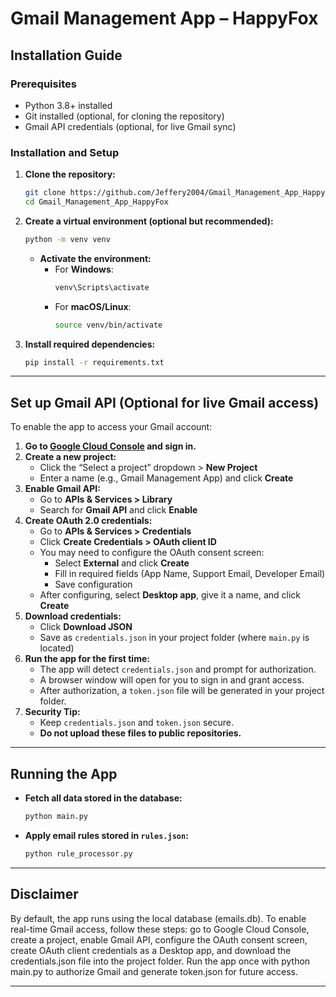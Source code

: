 # Gmail Management App – HappyFox

## Installation Guide

### Prerequisites
- Python 3.8+ installed
- Git installed (optional, for cloning the repository)
- Gmail API credentials (optional, for live Gmail sync)

### Installation and Setup

1. **Clone the repository:**
    ```bash
    git clone https://github.com/Jeffery2004/Gmail_Management_App_HappyFox.git
    cd Gmail_Management_App_HappyFox
    ```

2. **Create a virtual environment (optional but recommended):**
    ```bash
    python -m venv venv
    ```
    - **Activate the environment:**
        - For **Windows**:
            ```bash
            venv\Scripts\activate
            ```
        - For **macOS/Linux**:
            ```bash
            source venv/bin/activate
            ```

3. **Install required dependencies:**
    ```bash
    pip install -r requirements.txt
    ```

---

## Set up Gmail API (Optional for live Gmail access)

To enable the app to access your Gmail account:

1. **Go to [Google Cloud Console](https://console.cloud.google.com/) and sign in.**
2. **Create a new project:**
    - Click the “Select a project” dropdown > **New Project**
    - Enter a name (e.g., Gmail Management App) and click **Create**
3. **Enable Gmail API:**
    - Go to **APIs & Services > Library**
    - Search for **Gmail API** and click **Enable**
4. **Create OAuth 2.0 credentials:**
    - Go to **APIs & Services > Credentials**
    - Click **Create Credentials > OAuth client ID**
    - You may need to configure the OAuth consent screen:
        - Select **External** and click **Create**
        - Fill in required fields (App Name, Support Email, Developer Email)
        - Save configuration
    - After configuring, select **Desktop app**, give it a name, and click **Create**
5. **Download credentials:**
    - Click **Download JSON**
    - Save as `credentials.json` in your project folder (where `main.py` is located)
6. **Run the app for the first time:**
    - The app will detect `credentials.json` and prompt for authorization.
    - A browser window will open for you to sign in and grant access.
    - After authorization, a `token.json` file will be generated in your project folder.
7. **Security Tip:**
    - Keep `credentials.json` and `token.json` secure.
    - **Do not upload these files to public repositories.**

---

## Running the App

- **Fetch all data stored in the database:**
    ```bash
    python main.py
    ```
- **Apply email rules stored in `rules.json`:**
    ```bash
    python rule_processor.py
    ```

---

## Disclaimer

By default, the app runs using the local database (emails.db). To enable real-time Gmail access, follow these steps: go to Google Cloud Console, create a project, enable Gmail API, configure the OAuth consent screen, create OAuth client credentials as a Desktop app, and download the credentials.json file into the project folder. Run the app once with python main.py to authorize Gmail and generate token.json for future access.

---
